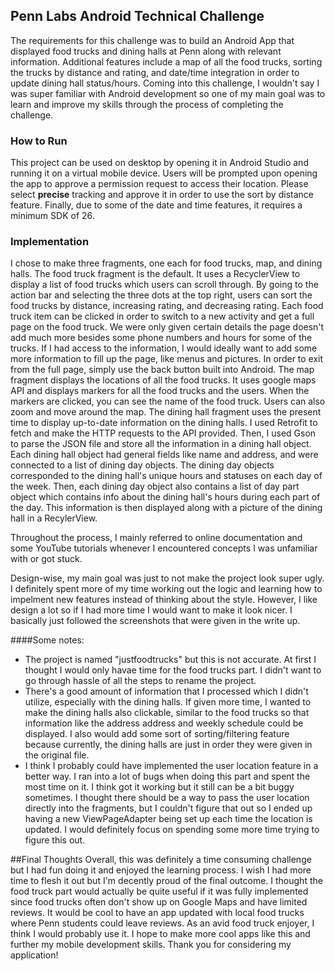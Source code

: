  ## Penn Labs Android Technical Challenge 
The requirements for this challenge was to build an Android App that displayed food trucks and dining halls at Penn along with relevant information. Additional features include a map of all the food trucks, 
sorting the trucks by distance and rating, and date/time integration in order to update dining hall status/hours. Coming into this challenge, I wouldn't say I was super familiar with Android development so one of my main goal was to learn and improve my skills
through the process of completing the challenge.
### How to Run
This project can be used on desktop by opening it in Android Studio and running it on a virtual mobile device. Users will be prompted upon opening the app to approve a permission request to access their location. Please select **precise** 
tracking and approve it in order to use the sort by distance feature. Finally, due to some of the date and time features, it requires a minimum SDK of 26. 

### Implementation
I chose to make three fragments, one each for food trucks, map, and dining halls. 
The food truck fragment is the default. It uses a RecyclerView to display a list of food trucks which users can scroll through.
By going to the action bar and selecting the three dots at the top right, users can sort the food trucks by distance, increasing rating, and decreasing rating. Each food truck item can be clicked in order to 
switch to a new activity and get a full page on the food truck. We were only given certain details the page doesn't add much more besides some phone numbers and hours for some of the trucks. If I had access to the information, I would ideally want to add
some more information to fill up the page, like menus and pictures. In order to exit from the full page, simply use the back button built into Android.
The map fragment displays the locations of all the food trucks. It uses google maps API and displays markers for all the food trucks and the users. When the markers are clicked, you can see the name of the food truck. Users can 
also zoom and move around the map.
The dining hall fragment uses the present time to display up-to-date information on the dining halls. I used Retrofit to fetch and make the HTTP requests to the API provided. Then, I used Gson to parse the JSON file and store all the information in 
a dining hall object. Each dining hall object had general fields like name and address, and were connected to a list of dining day objects. The dining day objects corresponded to the dining hall's unique hours and statuses on each day of the week. Then,
each dining day object also contains a list of day part object which contains info about the dining hall's hours during each part of the day. This information is then displayed along with a picture of the dining hall in a RecylerView.

Throughout the process, I mainly referred to online documentation and some YouTube tutorials whenever I encountered concepts I was unfamiliar with or got stuck. 

Design-wise, my main goal was just to not make the project look super ugly. I definitely spent more of my time working out the logic and learning how to impelment new features instead of thinking about the style. However, I like design a lot
so if I had more time I would want to make it look nicer. I basically just followed the screenshots that were given in the write up.

####Some notes:
- The project is named "justfoodtrucks" but this is not accurate. At first I thought I would only havae time for the food trucks part. I didn't want to go through hassle of all the steps to rename the project.
- There's a good amount of information that I processed which I didn't utilize, especially with the dining halls. If given more time, I wanted to make the dining halls also clickable, similar to the food trucks so that information like the address
address and weekly schedule could be displayed. I also would add some sort of sorting/filtering feature because currently, the dining halls are just in order they were given in the original file.
- I think I probably could have implemented the user location feature in a better way. I ran into a lot of bugs when doing this part and spent the most time on it. I think got it working but it still can be a bit buggy sometimes. I thought there should be a way to pass the user location directly into the
fragments, but I couldn't figure that out so I ended up having a new ViewPageAdapter being set up each time the location is updated. I would definitely focus on spending some more time trying to figure this out.


##Final Thoughts
Overall, this was definitely a time consuming challenge but I had fun doing it and enjoyed the learning process. I wish I had more time to flesh it out but I'm decently proud of the final outcome. I thought the food truck part
would actually be quite useful if it was fully implemented since food trucks often don't show up on Google Maps and have limited reviews. It would be cool to have an app updated with local food trucks where Penn students could leave reviews.
As an avid food truck enjoyer, I think I would probably use it. I hope to make more cool apps like this and further my mobile development skills. Thank you for considering my application!
